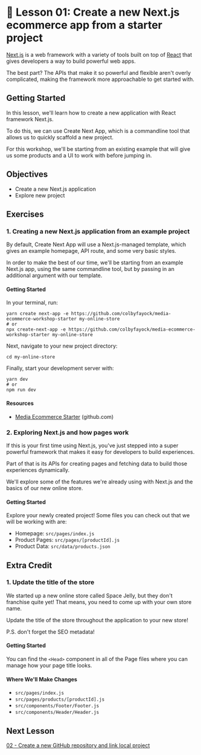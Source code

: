 # 📓 Lesson 01: Create a new Next.js ecommerce app from a starter project

[Next.js](https://nextjs.org/) is a web framework with a variety of tools built on top of [React](https://reactjs.org/) that gives developers a way to build powerful web apps.

The best part? The APIs that make it so powerful and flexible aren't overly complicated, making the framework more approachable to get started with.

## Getting Started

In this lesson, we'll learn how to create a new application with React framework Next.js.

To do this, we can use Create Next App, which is a commandline tool that allows us to quickly scaffold a new project.

For this workshop, we'll be starting from an existing example that will give us some products and a UI to work with before jumping in.

## Objectives
* Create a new Next.js application
* Explore new project

## Exercises

### 1. Creating a new Next.js application from an example project

By default, Create Next App will use a Next.js-managed template, which gives an example homepage, API route, and some very basic styles.

In order to make the best of our time, we'll be starting from an example Next.js app, using the same commandline tool, but by passing in an additional argument with our template.

#### Getting Started

In your terminal, run:

```
yarn create next-app -e https://github.com/colbyfayock/media-ecommerce-workshop-starter my-online-store
# or
npx create-next-app -e https://github.com/colbyfayock/media-ecommerce-workshop-starter my-online-store
```

Next, navigate to your new project directory:

```
cd my-online-store
```

Finally, start your development server with:

```
yarn dev
# or
npm run dev
```

#### Resources
* [Media Ecommerce Starter](https://github.com/colbyfayock/media-ecommerce-workshop-starter) (github.com)

### 2. Exploring Next.js and how pages work

If this is your first time using Next.js, you've just stepped into a super powerful framework that makes it easy for developers to build experiences.

Part of that is its APIs for creating pages and fetching data to build those experiences dynamically.

We'll explore some of the features we're already using with Next.js and the basics of our new online store.

#### Getting Started

Explore your newly created project! Some files you can check out that we will be working with are:
* Homepage: `src/pages/index.js`
* Product Pages: `src/pages/[productId].js`
* Product Data: `src/data/products.json`

## Extra Credit

### 1. Update the title of the store

We started up a new online store called Space Jelly, but they don't franchise quite yet! That means, you need to come up with your own store name.

Update the title of the store throughout the application to your new store!

P.S. don't forget the SEO metadata!

#### Getting Started

You can find the `<Head>` component in all of the Page files where you can manage how your page title looks.

#### Where We'll Make Changes
* `src/pages/index.js`
* `src/pages/products/[productId].js`
* `src/components/Footer/Footer.js`
* `src/components/Header/Header.js`

## Next Lesson

[02 - Create a new GitHub repository and link local project](https://github.com/colbyfayock/media-ecommerce-workshop/blob/main/lessons/02%20-%20Create%20a%20new%20GitHub%20repository%20and%20link%20local%20project.md)
